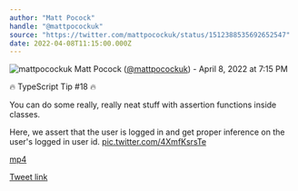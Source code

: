 ```yaml
---
author: "Matt Pocock"
handle: "@mattpocockuk"
source: "https://twitter.com/mattpocockuk/status/1512388535692652547"
date: 2022-04-08T11:15:00.000Z
---
```


![mattpocockuk](https://pbs.twimg.com/profile_images/1597707219176497153/MTGb1VXu_normal.png)
Matt Pocock ([@mattpocockuk](https://twitter.com/mattpocockuk)) - April 8, 2022 at 7:15 PM

🔥 TypeScript Tip #18 🔥

You can do some really, really neat stuff with assertion functions inside classes.

Here, we assert that the user is logged in and get proper inference on the user's logged in user id. [pic.twitter.com/4XmfKsrsTe](https://twitter.com/mpocock1/status/1512388535692652547/video/1)

[mp4](mattpocockuk%20-%201512388535692652547.mp4)

[Tweet link](https://twitter.com/mattpocockuk/status/1512388535692652547)
